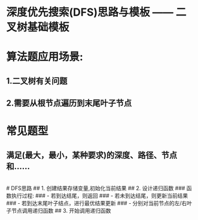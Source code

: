 # 深度优先搜索(DFS)思路与模板 —— 二叉树基础模板
# 算法题应用场景:
## 1.二叉树有关问题
## 2.需要从根节点遍历到末尾叶子节点
# 常见题型
## 满足(最大，最小，某种要求)的深度、路径、节点和......

<br>
# DFS思路
## 1. 创建结果存储变量,初始化当前结果
## 2. 设计递归函数
### 函数执行过程:
### - 若到达结尾，则返回
### - 若未到达结尾，则更新当前结果
### - 若到达末尾叶子结点，进行最优结果更新
### - 分别对当前节点的左/右叶子节点调用递归函数
## 3. 开始调用递归函数